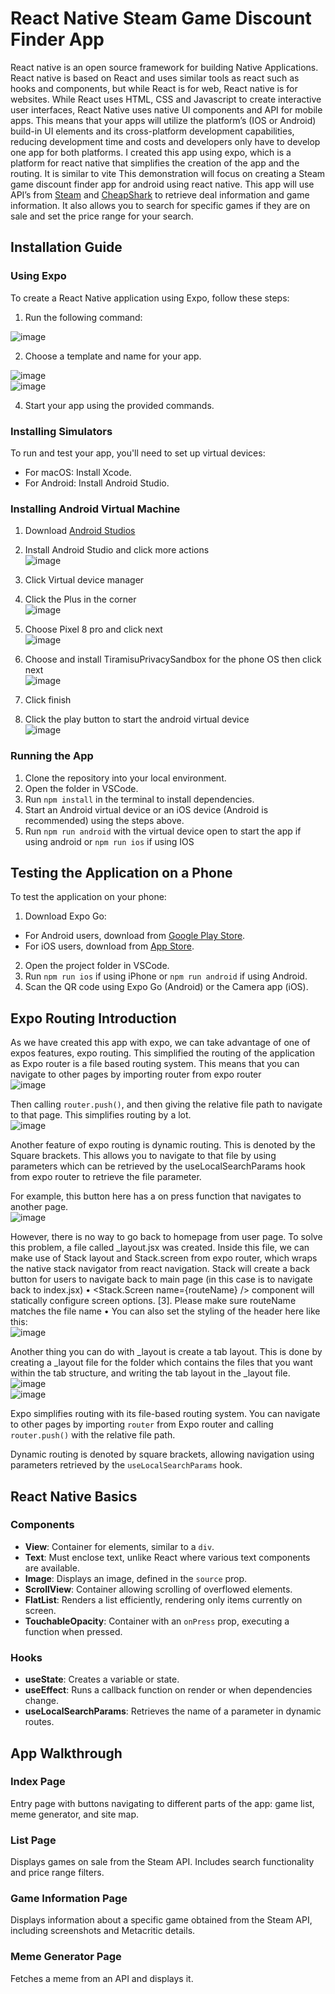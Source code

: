 # React Native Steam Game Discount Finder App

React native is an open source framework for building Native Applications. React native is based on React and uses similar tools as react such as hooks and components, but while React is for web, React native is for websites. While React uses HTML, CSS and Javascript to create interactive user interfaces, React Native uses native UI components and API for mobile apps. This means that your apps will utilize the platform’s (IOS or Android) build-in UI elements and its cross-platform development capabilities, reducing development time and costs and developers only have to develop one app for both platforms. I created this app using expo, which is a platform for react native that simplifies the creation of the app and the routing. It is similar to vite
This demonstration will focus on creating a Steam game discount finder app for android using react native. This app will use API’s from [Steam](https://steamcommunity.com/dev) and [CheapShark](https://apidocs.cheapshark.com) to retrieve deal information and game information. It also allows you to search for specific games if they are on sale and set the price range for your search. 

## Installation Guide

### Using Expo

To create a React Native application using Expo, follow these steps:

1. Run the following command:
   <br>
   
![image](https://github.com/UOA-CS732-SE750-Students-2024/cs732-assignment-Aldenmaiyor1/assets/140029118/bc75b8ed-b7bd-4363-9ce4-af8336d63157)

2. Choose a template and name for your app.
   <br>

![image](https://github.com/UOA-CS732-SE750-Students-2024/cs732-assignment-Aldenmaiyor1/assets/140029118/7b31ae1d-4fca-4c16-a098-fefd8f1720f4)
<br>
![image](https://github.com/UOA-CS732-SE750-Students-2024/cs732-assignment-Aldenmaiyor1/assets/140029118/25ea7d24-0b90-4ac2-8261-746600862cec)


4. Start your app using the provided commands.

### Installing Simulators

To run and test your app, you'll need to set up virtual devices:

- For macOS: Install Xcode.
- For Android: Install Android Studio.

### Installing Android Virtual Machine
1.	Download [Android Studios](https://developer.android.com/studio)
2.	Install Android Studio and click more actions <br> ![image](https://github.com/UOA-CS732-SE750-Students-2024/cs732-assignment-Aldenmaiyor1/assets/140029118/544ad41f-2801-4030-85e2-ff0870850422)

3.	Click Virtual device manager 
4.	Click the Plus in the corner <br>![image](https://github.com/UOA-CS732-SE750-Students-2024/cs732-assignment-Aldenmaiyor1/assets/140029118/202b5c04-a154-49e1-8843-25b512d56cc3)

5.	Choose Pixel 8 pro and click next <br>![image](https://github.com/UOA-CS732-SE750-Students-2024/cs732-assignment-Aldenmaiyor1/assets/140029118/68259854-6002-40cb-9e2f-34561f9a006f)

6.	Choose and install TiramisuPrivacySandbox for the phone OS then click next  <br> ![image](https://github.com/UOA-CS732-SE750-Students-2024/cs732-assignment-Aldenmaiyor1/assets/140029118/a1f3a52e-4879-4869-a40f-206f4177372f)

7.	Click finish 
8.	Click the play button to start the android virtual device <br> ![image](https://github.com/UOA-CS732-SE750-Students-2024/cs732-assignment-Aldenmaiyor1/assets/140029118/86876234-dc29-4f4f-b897-3c3aff1f38ee)



### Running the App

1. Clone the repository into your local environment.
2. Open the folder in VSCode.
3. Run `npm install` in the terminal to install dependencies.
4. Start an Android virtual device or an iOS device (Android is recommended) using the steps above.
5. Run `npm run android` with the virtual device open to start the app if using android or `npm run ios` if using IOS

## Testing the Application on a Phone

To test the application on your phone:

1. Download Expo Go:
- For Android users, download from [Google Play Store](https://play.google.com/store/apps/details?id=host.exp.exponent&hl=en&gl=US).
- For iOS users, download from [App Store](https://apps.apple.com/us/app/expo-go/id982107779).
2. Open the project folder in VSCode.
3. Run `npm run ios` if using iPhone or `npm run android` if using Android.
4. Scan the QR code using Expo Go (Android) or the Camera app (iOS).

## Expo Routing Introduction

As we have created this app with expo, we can take advantage of one of expos features, expo routing. This simplified the routing of the application as Expo router is a file based routing system. This means that you can navigate to other pages by importing router from expo router 
<br> 
![image](https://github.com/UOA-CS732-SE750-Students-2024/cs732-assignment-Aldenmaiyor1/assets/140029118/1028f198-9b89-42b2-895d-ea8816134516)
<br>


Then calling `router.push()`, and then giving the relative file path to navigate to that page. This simplifies routing by a lot.
<br>
![image](https://github.com/UOA-CS732-SE750-Students-2024/cs732-assignment-Aldenmaiyor1/assets/140029118/5f76bd1a-047d-4a92-a7cb-7b7e8cb2b568)
<br>

Another feature of expo routing is dynamic routing. This is denoted by the Square brackets. This allows you to navigate to that file by using parameters which can be retrieved by the useLocalSearchParams hook from expo router to retrieve the file parameter. 

For example, this button here has a on press function that navigates to another page.
<br>
![image](https://github.com/UOA-CS732-SE750-Students-2024/cs732-assignment-Aldenmaiyor1/assets/140029118/c6487f7c-a04b-4b0e-8f89-85be05779e6d)
<br>

However, there is no way to go back to homepage from user page. To solve this problem, a file called _layout.jsx was created. Inside this file, we can make use of Stack layout and Stack.screen from expo router, which wraps the native stack navigator from react navigation. Stack will create a back button for users to navigate back to main page (in this case is to navigate back to index.jsx)
•	<Stack.Screen name={routeName} /> component will statically configure screen options. [3]. Please make sure routeName matches the file name
•	You can also set the styling of the header here like this: 
<br>
![image](https://github.com/UOA-CS732-SE750-Students-2024/cs732-assignment-Aldenmaiyor1/assets/140029118/f43edfe6-c0ce-468d-9ad2-08a9d7f894e2)
<br>

Another thing you can do with _layout is create a tab layout. This is done by creating a _layout file for the folder which contains the files that you want within the tab structure, and writing the tab layout in the _layout file. 
<br>
![image](https://github.com/UOA-CS732-SE750-Students-2024/cs732-assignment-Aldenmaiyor1/assets/140029118/d66bbca5-92af-4814-8fee-938db9075bf2)
<br>
![image](https://github.com/UOA-CS732-SE750-Students-2024/cs732-assignment-Aldenmaiyor1/assets/140029118/48cfb0f4-ef62-4f6d-b0a5-1fe5cb499d5d)
<br>

Expo simplifies routing with its file-based routing system. You can navigate to other pages by importing `router` from Expo router and calling `router.push()` with the relative file path.

Dynamic routing is denoted by square brackets, allowing navigation using parameters retrieved by the `useLocalSearchParams` hook.

## React Native Basics

### Components

- **View**: Container for elements, similar to a `div`.
- **Text**: Must enclose text, unlike React where various text components are available.
- **Image**: Displays an image, defined in the `source` prop.
- **ScrollView**: Container allowing scrolling of overflowed elements.
- **FlatList**: Renders a list efficiently, rendering only items currently on screen.
- **TouchableOpacity**: Container with an `onPress` prop, executing a function when pressed.

### Hooks

- **useState**: Creates a variable or state.
- **useEffect**: Runs a callback function on render or when dependencies change.
- **useLocalSearchParams**: Retrieves the name of a parameter in dynamic routes.

## App Walkthrough

### Index Page

Entry page with buttons navigating to different parts of the app: game list, meme generator, and site map.

### List Page

Displays games on sale from the Steam API. Includes search functionality and price range filters.

### Game Information Page

Displays information about a specific game obtained from the Steam API, including screenshots and Metacritic details.

### Meme Generator Page

Fetches a meme from an API and displays it.

